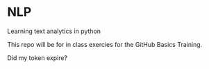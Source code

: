 # NLP
Learning text analytics in python 

This repo will be for in class exercies for the GitHub Basics Training. 

Did my token expire? 


